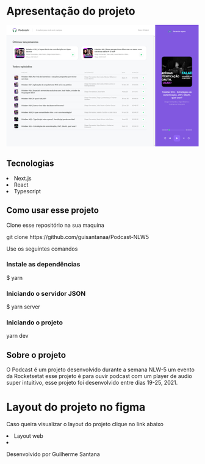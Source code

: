 <h1>Apresentação do projeto</h1>

<img src="/public/projeto.png" alt="Apresentação do projeto"/>

<h2>Tecnologias</h2>

<li>Next.js</li>
<li>React</li>
<li>Typescript</li>

<h2>Como usar esse projeto</h2>

<p font-size="12px">Clone esse repositório na sua maquina</p>

<p>git clone https://github.com/guisantanaa/Podcast-NLW5</p>

<p font-size="12px">Use os seguintes comandos</p>

### Instale as dependências

<p>$ yarn</p>

### Iniciando o servidor JSON

<p>$ yarn server</p>

### Iniciando o projeto

<p>yarn dev</p>

<h2>Sobre o projeto</h2>

<p>O Podcast é um projeto desenvolvido durante a semana NLW-5 um evento da Rocketsetat
esse projeto é para ouvir podcast com um player de audio super intuitivo, esse projeto
foi desenvolvido entre dias 19-25, 2021.
</p>

<h1>Layout do projeto no figma</h1>

<p>Caso queira visualizar o layout do projeto clique no link abaixo</p>

<li><a href="https://www.figma.com/file/UwFEntsHpHYJlHNQAQr4gA/Podcastr?node-id=160%3A2761"></a>Layout web<li>

<p text-align="center">Desenvolvido por Guilherme Santana</p>
